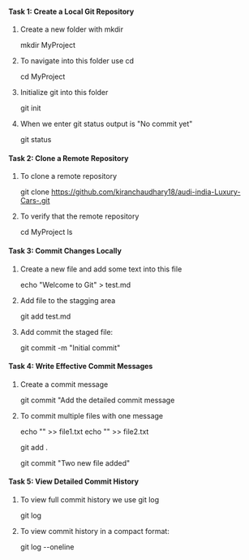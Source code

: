 #### Task 1: Create a Local Git Repository

1. Create a new folder with mkdir

    mkdir MyProject

2. To navigate into this folder use cd

   cd MyProject

3. Initialize git into this folder

    git init 

4. When we enter git status output is "No commit yet"

    git status


#### Task 2: Clone a Remote Repository

1. To clone a remote repository

    git clone https://github.com/kiranchaudhary18/audi-india-Luxury-Cars-.git

2. To verify that the remote repository

    cd MyProject
    ls


#### Task 3: Commit Changes Locally

1. Create a new file and add some text into this file

    echo "Welcome to Git" > test.md

2. Add file to the stagging area 

    git add test.md

3. Add commit the staged file:  

    git commit -m "Initial commit"


#### Task 4: Write Effective Commit Messages

1. Create a commit message

    git commit "Add the detailed commit message

2. To commit multiple files with one message

    echo "" >> file1.txt 
    echo "" >> file2.txt

    git add .

    git commit "Two new file added"



#### **Task 5: View Detailed Commit History**

1. To view full commit history we use git log  

   git log

2. To view commit history in a compact format:  

   git log --oneline